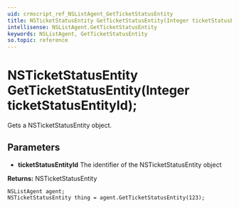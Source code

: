 ```yaml
---
uid: crmscript_ref_NSListAgent_GetTicketStatusEntity
title: NSTicketStatusEntity GetTicketStatusEntity(Integer ticketStatusEntityId);
intellisense: NSListAgent.GetTicketStatusEntity
keywords: NSListAgent, GetTicketStatusEntity
so.topic: reference
---
```


# NSTicketStatusEntity GetTicketStatusEntity(Integer ticketStatusEntityId);

Gets a NSTicketStatusEntity object.

## Parameters

* **ticketStatusEntityId** The identifier of the NSTicketStatusEntity object

**Returns:** NSTicketStatusEntity

```crmscript
NSListAgent agent;
NSTicketStatusEntity thing = agent.GetTicketStatusEntity(123);
```

